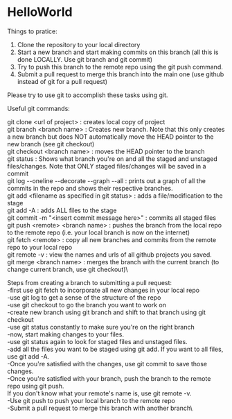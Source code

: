 # HelloWorld


Things to pratice:
1) Clone the repository to your local directory
2) Start a new branch and start making commits on this branch (all this is done LOCALLY. Use git branch and git commit)
3) Try to push this branch to the remote repo using the git push command.
4) Submit a pull request to merge this branch into the main one (use github instead of git for a pull request)

Please try to use git to accomplish these tasks using git.

Useful git commands:

git clone \<url of project\> : creates local copy of project\
git branch \<branch name\> : Creates new branch. Note that this only creates a new branch but does
  NOT automatically move the HEAD pointer to the new branch (see git checkout)\
git checkout \<branch name\> : moves the HEAD pointer to the branch\
git status : Shows what branch you're on and all the staged and unstaged files/changes. Note that ONLY staged
  files/changes will be saved in a commit\
git log --oneline --decorate --graph --all : prints out a graph of all the commits in the repo and shows their respective
  branches.\
git add \<filename as specified in git status\> : adds a file/modification to the stage\
git add -A : adds ALL files to the stage\
git commit -m "\<insert commit message here\>" : commits all staged files\
git push \<remote\> \<branch name\> : pushes the branch from the local repo to the remote repo (i.e. your local
  branch is now on the internet)\
git fetch \<remote\> : copy all new branches and commits from the remote repo to your local repo\
git remote -v : view the names and urls of all github projects you saved.\
git merge \<branch name\> : merges the branch with the current branch (to change current branch, use git checkout)\\
  
Steps from creating a branch to submitting a pull request:\
-first use git fetch to incorporate all new changes in your local repo\
-use git log to get a sense of the structure of the repo\
-use git checkout to go the branch you want to work on\
-create new branch using git branch and shift to that branch using git checkout\
-use git status constantly to make sure you're on the right branch\
-now, start making changes to your files. \
-use git status again to look for staged files and unstaged files.\
-add all the files you want to be staged using git add. If you want to all files, use git add -A.\
-Once you're satisfied with the changes, use git commit to save those changes.\
-Once you're satisfied with your branch, push the branch to the remote repo using git push.\
 If you don't know what your remote's name is, use git remote -v.\
-Use git push to push your local branch to the remote repo\
-Submit a pull request to merge this branch with another branch\
